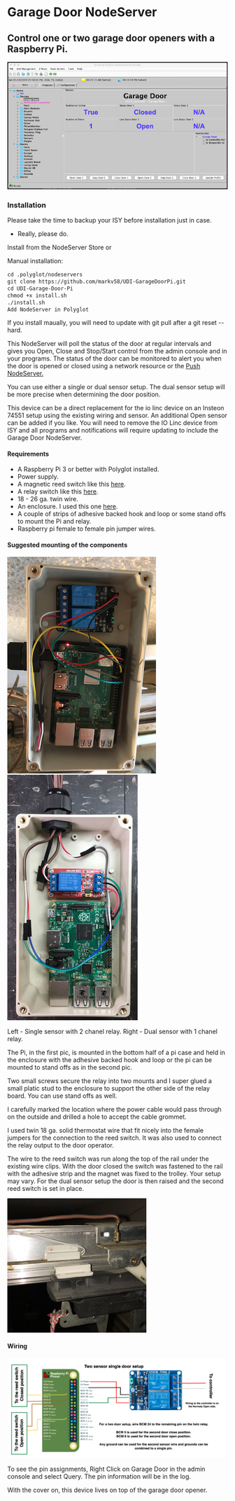 # Garage Door NodeServer

## Control one or two garage door openers with a Raspberry Pi.

![GarageDoorNode](https://github.com/markv58/github.io/blob/master/GarageDoorPic.png)

### Installation

Please take the time to backup your ISY before installation just in case.
* Really, please do.

Install from the NodeServer Store or

Manual installation:

    cd .polyglot/nodeservers
    git clone https://github.com/markv58/UDI-GarageDoorPi.git
    cd UDI-Garage-Door-Pi
    chmod +x install.sh
    ./install.sh
    Add NodeServer in Polyglot

If you install maually, you will need to update with git pull after a git reset --hard.

This NodeServer will poll the status of the door at regular intervals and gives you Open, Close and Stop/Start control from the admin console and in your programs. The status of the door can be monitored to alert you when the door is opened or closed using a network resource or the <a target="_blank" href="https://github.com/markv58/UDI-Push">Push NodeServer.</a>

You can use either a single or dual sensor setup. The dual sensor setup will be more precise when determining the door position.

  This device can be a direct replacement for the io linc device on an Insteon 74551 setup using the existing wiring and sensor. An additional Open sensor can be added if you like. You will need to remove the IO Linc device from ISY and all programs and notifications will require updating to include the Garage Door NodeServer.
  
#### Requirements

* A Raspberry Pi 3 or better with Polyglot installed.
* Power supply.
* A magnetic reed switch like this <a target="_blank" href="https://www.amazon.com/gp/product/B00LYCUSBY/ref=ppx_yo_dt_b_asin_title_o01_s00?ie=UTF8&psc=1">here</a>.
* A relay switch like this <a target="_blank" href="https://www.amazon.com/SMAKN®-Active-Channel-Arduino-Raspberry/dp/B00VH8926C/ref=sr_1_5?">here</a>.
* 18 - 26 ga. twin wire.
* An enclosure. I used this one <a target="_blank" href="https://www.amazon.com/gp/product/B075X17M4T/ref=ppx_yo_dt_b_asin_title_o00_s00?ie=UTF8&psc=1">here</a>.
* A couple of strips of adhesive backed hook and loop or some stand offs to mount the Pi and relay.
* Raspberry pi female to female pin jumper wires.


#### Suggested mounting of the components

  ![Image of the enclosure](https://github.com/markv58/github.io/blob/master/First_enclosure.png)  ![Image of the second enclosure](https://github.com/markv58/github.io/blob/master/Enclosure2pic.png)
  
Left - Single sensor with 2 chanel relay.     Right - Dual sensor with 1 chanel relay.

  The Pi, in the first pic, is mounted in the bottom half of a pi case and held in the enclosure with the adhesive backed hook and loop or the pi can be mounted to stand offs as in the second pic.
  
  Two small screws secure the relay into two mounts and I super glued a small platic stud to the enclosure to support the other side of the relay board. You can use stand offs as well.
  
  I carefully marked the location where the power cable would pass through on the outside and drilled a hole to accept the cable grommet.
  
  I used twin 18 ga. solid thermostat wire that fit nicely into the female jumpers for the connection to the reed switch. It was also used to connect the relay output to the door operator.
  
  The wire to the reed switch was run along the top of the rail under the existing wire clips. With the door closed the switch was fastened to the rail with the adhesive strip and the magnet was fixed to the trolley. Your setup may vary. For the dual sensor setup the door is then raised and the second reed switch is set in place.
  
  
  ![Trolley](https://github.com/markv58/github.io/blob/master/Trolley2.png)
  
  
  #### Wiring
  
  ![Wiring](https://github.com/markv58/github.io/blob/master/WiringPic.png)
  
  To see the pin assignments, Right Click on Garage Door in the admin console and select Query. The pin information will be in the log.
  
  With the cover on, this device lives on top of the garage door opener.
